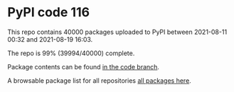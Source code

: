 # PyPI code 116

This repo contains 40000 packages uploaded to PyPI between 
2021-08-11 00:32 and 2021-08-19 16:03.

The repo is 99% (39994/40000) complete.

Package contents can be found [in the code branch](https://github.com/pypi-data/pypi-mirror-116/tree/code/packages).

A browsable package list for all repositories [all packages here](https://pypi-data.github.io/website/repositories/pypi-mirror-116).


